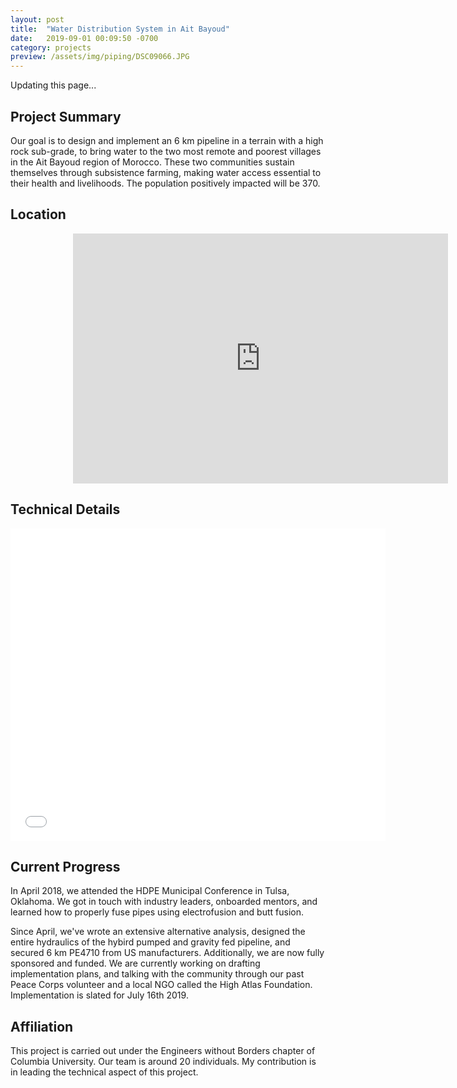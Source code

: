 ```yaml
---
layout: post
title:  "Water Distribution System in Ait Bayoud"
date:   2019-09-01 00:09:50 -0700
category: projects
preview: /assets/img/piping/DSC09066.JPG
---
```


Updating this page...

## Project Summary

Our goal is to design and implement an 6 km pipeline in a terrain with a high rock sub-grade, to bring water to the two most remote and poorest villages in the Ait Bayoud region of Morocco. These two communities sustain themselves through subsistence farming, making water access essential to their health and livelihoods. The population positively impacted will be 370.

## Location

<div class="mapouter"><div class="gmap_canvas"><iframe width="600" height="400" id="gmap_canvas" src="https://maps.google.com/maps?q=31.3348657%2C-9.2975501&t=k&z=13&ie=UTF8&iwloc=&output=embed" frameborder="0" scrolling="no" marginheight="0" marginwidth="0"></iframe><a href="https://www.pureblack.de"></a></div><style>.mapouter{text-align:right;height:400px;width:700px;}.gmap_canvas {overflow:hidden;background:none!important;height:400px;width:700px;}</style></div>

## Technical Details

<embed src="/assets/files/drawingpackage.pdf" width="600px" height="500px" />

## Current Progress

In April 2018, we attended the HDPE Municipal Conference in Tulsa, Oklahoma. We got in touch with industry leaders, onboarded mentors, and learned how to properly fuse pipes using electrofusion and butt fusion.

Since April, we've wrote an extensive alternative analysis, designed the entire hydraulics of the hybird pumped and gravity fed pipeline, and secured 6 km PE4710 from US manufacturers. Additionally, we are now fully sponsored and funded. We are currently working on drafting implementation plans, and talking with the community through our past Peace Corps volunteer and a local NGO called the High Atlas Foundation. Implementation is slated for July 16th 2019.

## Affiliation

This project is carried out under the Engineers without Borders chapter of Columbia University. Our team is around 20 individuals. My contribution is in leading the technical aspect of this project.